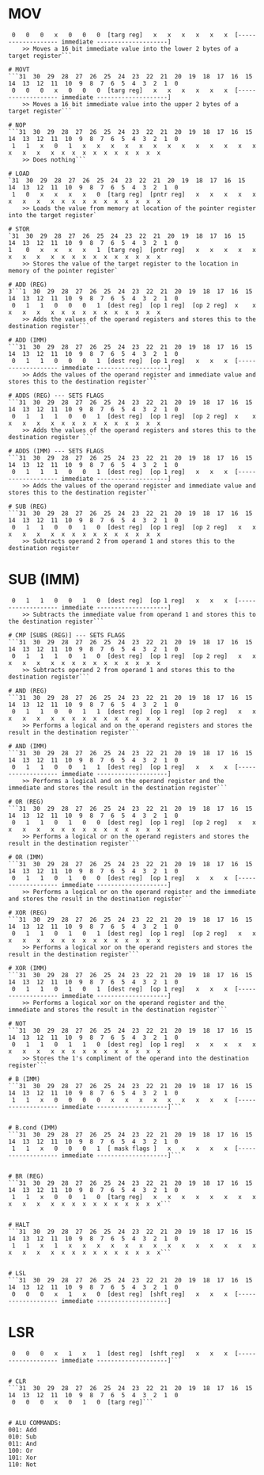# MOV
```31  30  29  28  27  26  25  24  23  22  21  20  19  18  17  16  15  14  13  12  11  10  9  8  7  6  5  4  3  2  1  0
 0   0   0   x   0   0   0  [targ reg]   x   x   x   x   x   x  [------------------- immediate --------------------]
    >> Moves a 16 bit immediate value into the lower 2 bytes of a target register```

# MOVT
```31  30  29  28  27  26  25  24  23  22  21  20  19  18  17  16  15  14  13  12  11  10  9  8  7  6  5  4  3  2  1  0
 0   0   0   x   0   0   0  [targ reg]   x   x   x   x   x   x  [------------------- immediate --------------------]
    >> Moves a 16 bit immediate value into the upper 2 bytes of a target register```

# NOP
```31  30  29  28  27  26  25  24  23  22  21  20  19  18  17  16  15  14  13  12  11  10  9  8  7  6  5  4  3  2  1  0
 1   1   x   0   1   x   x   x   x   x   x   x   x   x   x   x   x   x   x   x   x   x  x  x  x  x  x  x  x  x  x  x
    >> Does nothing```

# LOAD
`31  30  29  28  27  26  25  24  23  22  21  20  19  18  17  16  15  14  13  12  11  10  9  8  7  6  5  4  3  2  1  0
 1   0   x   x   x   x   0  [targ reg]  [pntr reg]   x   x   x   x   x   x   x   x   x  x  x  x  x  x  x  x  x  x  x
    >> Loads the value from memory at location of the pointer register into the target register`

# STOR
`31  30  29  28  27  26  25  24  23  22  21  20  19  18  17  16  15  14  13  12  11  10  9  8  7  6  5  4  3  2  1  0
1    0   x   x   x   x   1  [targ reg]  [pntr reg]   x   x   x   x   x   x   x   x   x  x  x  x  x  x  x  x  x  x  x
    >> Stores the value of the target register to the location in memory of the pointer register`

# ADD (REG)
3```1  30  29  28  27  26  25  24  23  22  21  20  19  18  17  16  15  14  13  12  11  10  9  8  7  6  5  4  3  2  1  0
 0   1   1   0   0   0   1  [dest reg]  [op 1 reg]  [op 2 reg]  x    x   x   x   x   x  x  x  x  x  x  x  x  x  x  x
    >> Adds the values of the operand registers and stores this to the destination register```

# ADD (IMM)
```31  30  29  28  27  26  25  24  23  22  21  20  19  18  17  16  15  14  13  12  11  10  9  8  7  6  5  4  3  2  1  0
 0   1   1   0   0   0   1  [dest reg]  [op 1 reg]   x   x   x  [------------------- immediate --------------------]
    >> Adds the values of the operand register and immediate value and stores this to the destination register```

# ADDS (REG) --- SETS FLAGS
```31  30  29  28  27  26  25  24  23  22  21  20  19  18  17  16  15  14  13  12  11  10  9  8  7  6  5  4  3  2  1  0
 0   1   1   1   0   0   1  [dest reg]  [op 1 reg]  [op 2 reg]  x    x   x   x   x   x  x  x  x  x  x  x  x  x  x  x
    >> Adds the values of the operand registers and stores this to the destination register ```

# ADDS (IMM) --- SETS FLAGS
```31  30  29  28  27  26  25  24  23  22  21  20  19  18  17  16  15  14  13  12  11  10  9  8  7  6  5  4  3  2  1  0
 0   1   1   1   0   0   1  [dest reg]  [op 1 reg]   x   x   x  [------------------- immediate --------------------]
    >> Adds the values of the operand register and immediate value and stores this to the destination register```

# SUB (REG)
```31  30  29  28  27  26  25  24  23  22  21  20  19  18  17  16  15  14  13  12  11  10  9  8  7  6  5  4  3  2  1  0
 0   1   1   0   0   1   0  [dest reg]  [op 1 reg]  [op 2 reg]   x   x   x   x   x   x  x  x  x  x  x  x  x  x  x  x
    >> Subtracts operand 2 from operand 1 and stores this to the destination register
```
# SUB (IMM)
```31  30  29  28  27  26  25  24  23  22  21  20  19  18  17  16  15  14  13  12  11  10  9  8  7  6  5  4  3  2  1  0
 0   1   1   0   0   1   0  [dest reg]  [op 1 reg]   x   x   x  [------------------- immediate --------------------]
    >> Subtracts the immediate value from operand 1 and stores this to the destination register```

# CMP [SUBS (REG)] --- SETS FLAGS
```31  30  29  28  27  26  25  24  23  22  21  20  19  18  17  16  15  14  13  12  11  10  9  8  7  6  5  4  3  2  1  0
 0   1   1   1   0   1   0  [dest reg]  [op 1 reg]  [op 2 reg]   x   x   x   x   x   x  x  x  x  x  x  x  x  x  x  x
    >> Subtracts operand 2 from operand 1 and stores this to the destination register```

# AND (REG)
```31  30  29  28  27  26  25  24  23  22  21  20  19  18  17  16  15  14  13  12  11  10  9  8  7  6  5  4  3  2  1  0
 0   1   1   0   0   1   1  [dest reg]  [op 1 reg]  [op 2 reg]   x   x   x   x   x   x  x  x  x  x  x  x  x  x  x  x
    >> Performs a logical and on the operand registers and stores the result in the destination register```

# AND (IMM)
```31  30  29  28  27  26  25  24  23  22  21  20  19  18  17  16  15  14  13  12  11  10  9  8  7  6  5  4  3  2  1  0
 0   1   1   0   0   1   1  [dest reg]  [op 1 reg]   x   x   x  [------------------- immediate --------------------]
    >> Performs a logical and on the operand register and the immediate and stores the result in the destination register```

# OR (REG)
```31  30  29  28  27  26  25  24  23  22  21  20  19  18  17  16  15  14  13  12  11  10  9  8  7  6  5  4  3  2  1  0
 0   1   1   0   1   0   0  [dest reg]  [op 1 reg]  [op 2 reg]   x   x   x   x   x   x  x  x  x  x  x  x  x  x  x  x
    >> Performs a logical or on the operand registers and stores the result in the destination register```

# OR (IMM)
```31  30  29  28  27  26  25  24  23  22  21  20  19  18  17  16  15  14  13  12  11  10  9  8  7  6  5  4  3  2  1  0
 0   1   1   0   1   0   0  [dest reg]  [op 1 reg]   x   x   x  [------------------- immediate --------------------]
    >> Performs a logical or on the operand register and the immediate and stores the result in the destination register```

# XOR (REG)
```31  30  29  28  27  26  25  24  23  22  21  20  19  18  17  16  15  14  13  12  11  10  9  8  7  6  5  4  3  2  1  0
 0   1   1   0   1   0   1  [dest reg]  [op 1 reg]  [op 2 reg]   x   x   x   x   x   x  x  x  x  x  x  x  x  x  x  x
    >> Performs a logical xor on the operand registers and stores the result in the destination register```

# XOR (IMM)
```31  30  29  28  27  26  25  24  23  22  21  20  19  18  17  16  15  14  13  12  11  10  9  8  7  6  5  4  3  2  1  0
 0   1   1   0   1   0   1  [dest reg]  [op 1 reg]   x   x   x  [------------------- immediate --------------------]
    >> Performs a logical xor on the operand register and the immediate and stores the result in the destination register```

# NOT
```31  30  29  28  27  26  25  24  23  22  21  20  19  18  17  16  15  14  13  12  11  10  9  8  7  6  5  4  3  2  1  0
 0   1   1   0   1   1   0  [dest reg]  [op 1 reg]   x   x   x   x   x   x   x   x   x  x  x  x  x  x  x  x  x  x  x
    >> Stores the 1's compliment of the operand into the destination register```

# B (IMM)
```31  30  29  28  27  26  25  24  23  22  21  20  19  18  17  16  15  14  13  12  11  10  9  8  7  6  5  4  3  2  1  0
 1   1   x   0   0   0   0   x   x   x   x   x   x   x   x   x  [------------------- immediate --------------------]```


# B.cond (IMM)
```31  30  29  28  27  26  25  24  23  22  21  20  19  18  17  16  15  14  13  12  11  10  9  8  7  6  5  4  3  2  1  0
 1   1   x   0   0   0   1  [ mask flags ]   x   x   x   x   x  [------------------- immediate --------------------]```


# BR (REG)
```31  30  29  28  27  26  25  24  23  22  21  20  19  18  17  16  15  14  13  12  11  10  9  8  7  6  5  4  3  2  1  0
 1   1   x   0   0   1   0  [targ reg]   x   x   x   x   x   x   x   x   x   x   x   x  x  x  x  x  x  x  x  x  x  x```


# HALT
```31  30  29  28  27  26  25  24  23  22  21  20  19  18  17  16  15  14  13  12  11  10  9  8  7  6  5  4  3  2  1  0
 1   1   x   1   x   x   x   x   x   x   x   x   x   x   x   x   x   x   x   x   x   x  x  x  x  x  x  x  x  x  x  x```


# LSL
```31  30  29  28  27  26  25  24  23  22  21  20  19  18  17  16  15  14  13  12  11  10  9  8  7  6  5  4  3  2  1  0
 0   0   0   x   1   x   0  [dest reg]  [shft reg]   x   x   x  [------------------- immediate --------------------]
```

# LSR
```31  30  29  28  27  26  25  24  23  22  21  20  19  18  17  16  15  14  13  12  11  10  9  8  7  6  5  4  3  2  1  0
 0   0   0   x   1   x   1  [dest reg]  [shft reg]   x   x   x  [------------------- immediate --------------------]```


# CLR
```31  30  29  28  27  26  25  24  23  22  21  20  19  18  17  16  15  14  13  12  11  10  9  8  7  6  5  4  3  2  1  0
 0   0   0   x   0   1   0  [targ reg]```


# ALU COMMANDS:
001: Add
010: Sub
011: And
100: Or
101: Xor
110: Not


